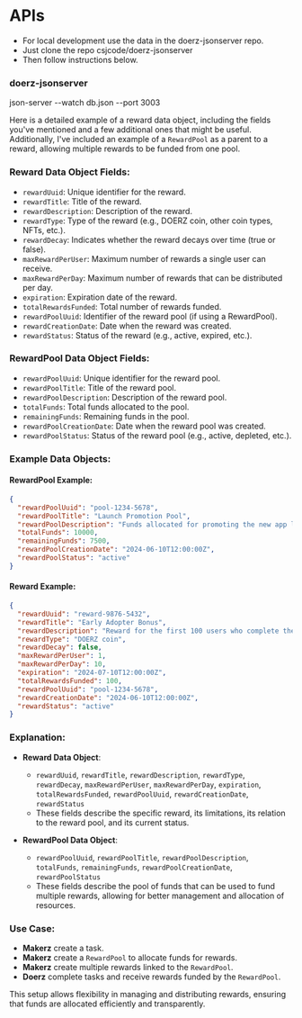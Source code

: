 # APIs

* For local development use the data in the doerz-jsonserver repo.
* Just clone the repo csjcode/doerz-jsonserver
* Then follow instructions below.

### doerz-jsonserver

json-server --watch db.json --port 3003





Here is a detailed example of a reward data object, including the fields you've mentioned and a few additional ones that might be useful. Additionally, I've included an example of a `RewardPool` as a parent to a reward, allowing multiple rewards to be funded from one pool.

### Reward Data Object Fields:
- `rewardUuid`: Unique identifier for the reward.
- `rewardTitle`: Title of the reward.
- `rewardDescription`: Description of the reward.
- `rewardType`: Type of the reward (e.g., DOERZ coin, other coin types, NFTs, etc.).
- `rewardDecay`: Indicates whether the reward decays over time (true or false).
- `maxRewardPerUser`: Maximum number of rewards a single user can receive.
- `maxRewardPerDay`: Maximum number of rewards that can be distributed per day.
- `expiration`: Expiration date of the reward.
- `totalRewardsFunded`: Total number of rewards funded.
- `rewardPoolUuid`: Identifier of the reward pool (if using a RewardPool).
- `rewardCreationDate`: Date when the reward was created.
- `rewardStatus`: Status of the reward (e.g., active, expired, etc.).

### RewardPool Data Object Fields:
- `rewardPoolUuid`: Unique identifier for the reward pool.
- `rewardPoolTitle`: Title of the reward pool.
- `rewardPoolDescription`: Description of the reward pool.
- `totalFunds`: Total funds allocated to the pool.
- `remainingFunds`: Remaining funds in the pool.
- `rewardPoolCreationDate`: Date when the reward pool was created.
- `rewardPoolStatus`: Status of the reward pool (e.g., active, depleted, etc.).

### Example Data Objects:

#### RewardPool Example:
```json
{
  "rewardPoolUuid": "pool-1234-5678",
  "rewardPoolTitle": "Launch Promotion Pool",
  "rewardPoolDescription": "Funds allocated for promoting the new app launch.",
  "totalFunds": 10000,
  "remainingFunds": 7500,
  "rewardPoolCreationDate": "2024-06-10T12:00:00Z",
  "rewardPoolStatus": "active"
}
```

#### Reward Example:
```json
{
  "rewardUuid": "reward-9876-5432",
  "rewardTitle": "Early Adopter Bonus",
  "rewardDescription": "Reward for the first 100 users who complete the task.",
  "rewardType": "DOERZ coin",
  "rewardDecay": false,
  "maxRewardPerUser": 1,
  "maxRewardPerDay": 10,
  "expiration": "2024-07-10T12:00:00Z",
  "totalRewardsFunded": 100,
  "rewardPoolUuid": "pool-1234-5678",
  "rewardCreationDate": "2024-06-10T12:00:00Z",
  "rewardStatus": "active"
}
```

### Explanation:
- **Reward Data Object**:
  - `rewardUuid`, `rewardTitle`, `rewardDescription`, `rewardType`, `rewardDecay`, `maxRewardPerUser`, `maxRewardPerDay`, `expiration`, `totalRewardsFunded`, `rewardPoolUuid`, `rewardCreationDate`, `rewardStatus`
  - These fields describe the specific reward, its limitations, its relation to the reward pool, and its current status.

- **RewardPool Data Object**:
  - `rewardPoolUuid`, `rewardPoolTitle`, `rewardPoolDescription`, `totalFunds`, `remainingFunds`, `rewardPoolCreationDate`, `rewardPoolStatus`
  - These fields describe the pool of funds that can be used to fund multiple rewards, allowing for better management and allocation of resources.

### Use Case:
- **Makerz** create a task.
- **Makerz** create a `RewardPool` to allocate funds for rewards.
- **Makerz** create multiple rewards linked to the `RewardPool`.
- **Doerz** complete tasks and receive rewards funded by the `RewardPool`.

This setup allows flexibility in managing and distributing rewards, ensuring that funds are allocated efficiently and transparently.